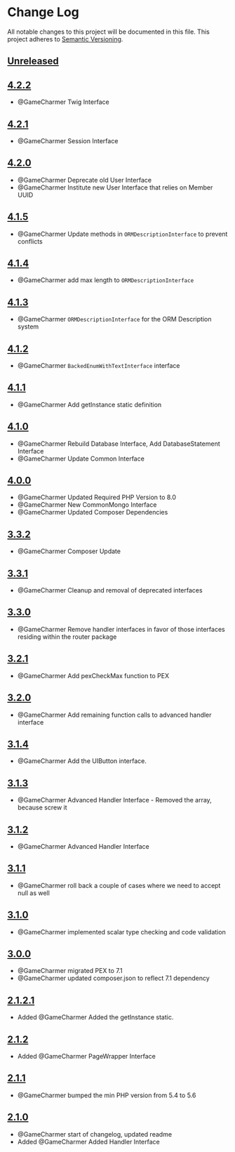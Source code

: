 # Change Log
All notable changes to this project will be documented in this file.
This project adheres to [Semantic Versioning](http://semver.org/).

## [Unreleased](https://github.com/KongHack/Interfaces)



## [4.2.2](https://github.com/KongHack/Interfaces/releases/tag/4.2.2)
- @GameCharmer Twig Interface



## [4.2.1](https://github.com/KongHack/Interfaces/releases/tag/4.2.1)
- @GameCharmer Session Interface



## [4.2.0](https://github.com/KongHack/Interfaces/releases/tag/4.2.0)
- @GameCharmer Deprecate old User Interface
- @GameCharmer Institute new User Interface that relies on Member UUID



## [4.1.5](https://github.com/KongHack/Interfaces/releases/tag/4.1.5)
- @GameCharmer Update methods in `ORMDescriptionInterface` to prevent conflicts



## [4.1.4](https://github.com/KongHack/Interfaces/releases/tag/4.1.4)
- @GameCharmer add max length to `ORMDescriptionInterface`



## [4.1.3](https://github.com/KongHack/Interfaces/releases/tag/4.1.3)
- @GameCharmer `ORMDescriptionInterface` for the ORM Description system



## [4.1.2](https://github.com/KongHack/Interfaces/releases/tag/4.1.2)
- @GameCharmer `BackedEnumWithTextInterface` interface



## [4.1.1](https://github.com/KongHack/Interfaces/releases/tag/4.1.1)
 - @GameCharmer Add getInstance static definition



## [4.1.0](https://github.com/KongHack/Interfaces/releases/tag/4.1.0)
 - @GameCharmer Rebuild Database Interface, Add DatabaseStatement Interface
 - @GameCharmer Update Common Interface



## [4.0.0](https://github.com/KongHack/Interfaces/releases/tag/4.0.0)
 - @GameCharmer Updated Required PHP Version to 8.0
 - @GameCharmer New CommonMongo Interface
 - @GameCharmer Updated Composer Dependencies



## [3.3.2](https://github.com/KongHack/Interfaces/releases/tag/3.3.2)
 - @GameCharmer Composer Update



## [3.3.1](https://github.com/KongHack/Interfaces/releases/tag/3.3.1)
 - @GameCharmer Cleanup and removal of deprecated interfaces


## [3.3.0](https://github.com/KongHack/Interfaces/releases/tag/3.3.0)
 - @GameCharmer Remove handler interfaces in favor of those interfaces residing within the router package


## [3.2.1](https://github.com/KongHack/Interfaces/releases/tag/3.2.1)
 - @GameCharmer Add pexCheckMax function to PEX


## [3.2.0](https://github.com/KongHack/Interfaces/releases/tag/3.2.0)
 - @GameCharmer Add remaining function calls to advanced handler interface
 

## [3.1.4](https://github.com/KongHack/Interfaces/releases/tag/3.1.4)
 - @GameCharmer Add the UIButton interface.


## [3.1.3](https://github.com/KongHack/Interfaces/releases/tag/3.1.3)
 - @GameCharmer Advanced Handler Interface - Removed the array, because screw it
 
 
## [3.1.2](https://github.com/KongHack/Interfaces/releases/tag/3.1.2)
 - @GameCharmer Advanced Handler Interface


## [3.1.1](https://github.com/KongHack/Interfaces/releases/tag/3.1.1)
 - @GameCharmer roll back a couple of cases where we need to accept null as well


## [3.1.0](https://github.com/KongHack/Interfaces/releases/tag/3.1.0)
 - @GameCharmer implemented scalar type checking and code validation


## [3.0.0](https://github.com/KongHack/Interfaces/releases/tag/3.0.0)
 - @GameCharmer migrated PEX to 7.1
 - @GameCharmer updated composer.json to reflect 7.1 dependency


## [2.1.2.1](https://github.com/KongHack/Interfaces/releases/tag/2.1.2.1)
 - Added @GameCharmer Added the getInstance static.


## [2.1.2](https://github.com/KongHack/Interfaces/releases/tag/2.1.2)
 - Added @GameCharmer PageWrapper Interface


## [2.1.1](https://github.com/KongHack/Interfaces/releases/tag/2.1.1)
 - @GameCharmer bumped the min PHP version from 5.4 to 5.6


## [2.1.0](https://github.com/KongHack/Interfaces/releases/tag/2.1.0)
 - @GameCharmer start of changelog, updated readme
 - Added @GameCharmer Added Handler Interface

